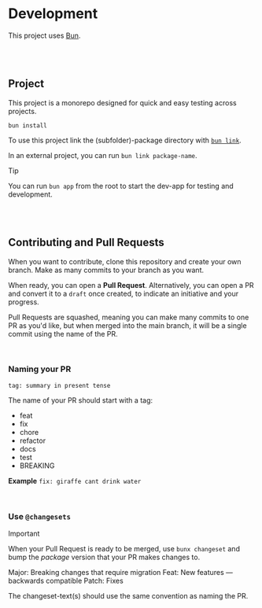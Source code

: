 # Development

This project uses [Bun](https://bun.sh).

<br>
<br>

## Project

This project is a monorepo designed for quick and easy testing across projects.

`bun install`

To use this project link the (subfolder)-package directory with [`bun link`](https://bun.sh/docs/cli/link).

In an external project, you can run `bun link package-name`.

> [!TIP]  
> You can run `bun app` from the root to start the dev-app for testing and development.

<br>
<br>

## Contributing and Pull Requests

When you want to contribute, clone this repository and create your own branch. Make as many commits to your branch as you want.

When ready, you can open a **Pull Request**. Alternatively, you can open a PR and convert it to a `draft` once created, to indicate an initiative and your progress.

Pull Requests are squashed, meaning you can make many commits to one PR as you'd like, but when merged into the main branch, it will be a single commit using the name of the PR.

<br>

### Naming your PR

`tag: summary in present tense`

The name of your PR should start with a tag:

- feat
- fix
- chore
- refactor
- docs
- test
- BREAKING

**Example**   `fix: giraffe cant drink water`

<br>

### Use `@changesets`

> [!IMPORTANT]  
> When your Pull Request is ready to be merged, use `bunx changeset` and bump the *package* version that your PR makes changes to.

Major: Breaking changes that require migration
Feat: New features ― backwards compatible
Patch: Fixes

The changeset-text(s) should use the same convention as naming the PR.